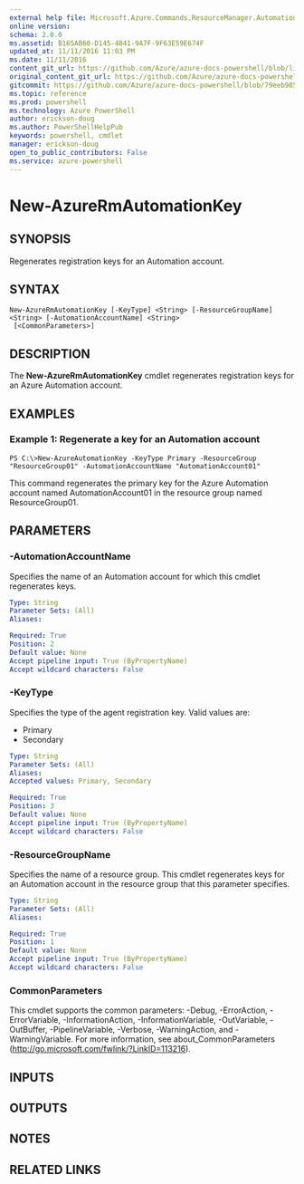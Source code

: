 ```yaml
---
external help file: Microsoft.Azure.Commands.ResourceManager.Automation.dll-Help.xml
online version: 
schema: 2.0.0
ms.assetid: B165AB60-D145-4841-9A7F-9F63E59E674F
updated_at: 11/11/2016 11:03 PM
ms.date: 11/11/2016
content_git_url: https://github.com/Azure/azure-docs-powershell/blob/live/azureps-cmdlets-docs/ResourceManager/AzureRM.Automation/v2.2.0/New-AzureRmAutomationKey.md
original_content_git_url: https://github.com/Azure/azure-docs-powershell/blob/live/azureps-cmdlets-docs/ResourceManager/AzureRM.Automation/v2.2.0/New-AzureRmAutomationKey.md
gitcommit: https://github.com/Azure/azure-docs-powershell/blob/79eeb985ea480979357fb4695832a0c3d29a48bf/azureps-cmdlets-docs/ResourceManager/AzureRM.Automation/v2.2.0/New-AzureRmAutomationKey.md
ms.topic: reference
ms.prod: powershell
ms.technology: Azure PowerShell
author: erickson-doug
ms.author: PowerShellHelpPub
keywords: powershell, cmdlet
manager: erickson-doug
open_to_public_contributors: False
ms.service: azure-powershell
---
```


# New-AzureRmAutomationKey

## SYNOPSIS
Regenerates registration keys for an Automation account.

## SYNTAX

```
New-AzureRmAutomationKey [-KeyType] <String> [-ResourceGroupName] <String> [-AutomationAccountName] <String>
 [<CommonParameters>]
```

## DESCRIPTION
The **New-AzureRmAutomationKey** cmdlet regenerates registration keys for an Azure Automation account.

## EXAMPLES

### Example 1: Regenerate a key for an Automation account
```
PS C:\>New-AzureAutomationKey -KeyType Primary -ResourceGroup "ResourceGroup01" -AutomationAccountName "AutomationAccount01"
```

This command regenerates the primary key for the Azure Automation account named AutomationAccount01 in the resource group named ResourceGroup01.

## PARAMETERS

### -AutomationAccountName
Specifies the name of an Automation account for which this cmdlet regenerates keys.

```yaml
Type: String
Parameter Sets: (All)
Aliases: 

Required: True
Position: 2
Default value: None
Accept pipeline input: True (ByPropertyName)
Accept wildcard characters: False
```

### -KeyType
Specifies the type of the agent registration key.
Valid values are: 

- Primary 
- Secondary

```yaml
Type: String
Parameter Sets: (All)
Aliases: 
Accepted values: Primary, Secondary

Required: True
Position: 3
Default value: None
Accept pipeline input: True (ByPropertyName)
Accept wildcard characters: False
```

### -ResourceGroupName
Specifies the name of a resource group.
This cmdlet regenerates keys for an Automation account in the resource group that this parameter specifies.

```yaml
Type: String
Parameter Sets: (All)
Aliases: 

Required: True
Position: 1
Default value: None
Accept pipeline input: True (ByPropertyName)
Accept wildcard characters: False
```

### CommonParameters
This cmdlet supports the common parameters: -Debug, -ErrorAction, -ErrorVariable, -InformationAction, -InformationVariable, -OutVariable, -OutBuffer, -PipelineVariable, -Verbose, -WarningAction, and -WarningVariable. For more information, see about_CommonParameters (http://go.microsoft.com/fwlink/?LinkID=113216).

## INPUTS

## OUTPUTS

## NOTES

## RELATED LINKS


